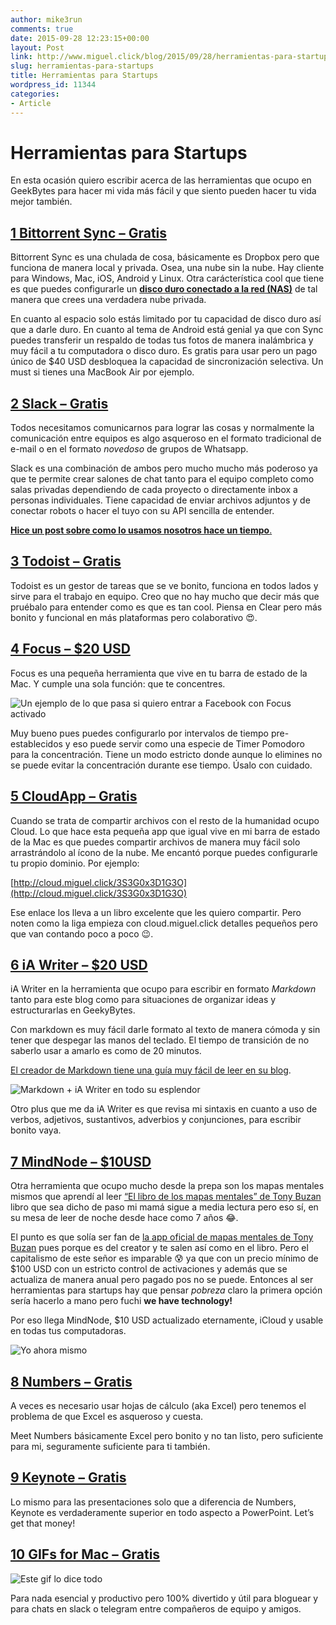 ```yaml
---
author: mike3run
comments: true
date: 2015-09-28 12:23:15+00:00
layout: Post
link: http://www.miguel.click/blog/2015/09/28/herramientas-para-startups/
slug: herramientas-para-startups
title: Herramientas para Startups
wordpress_id: 11344
categories:
- Article
---
```

# Herramientas para Startups

En esta ocasión quiero escribir acerca de las herramientas que ocupo en GeekBytes para hacer mi vida más fácil y que siento pueden hacer tu vida mejor también.

## [1 Bittorrent Sync – Gratis](https://www.getsync.com/)

Bittorrent Sync es una chulada de cosa, básicamente es Dropbox pero que funciona de manera local y privada. Osea, una nube sin la nube. Hay cliente para Windows, Mac, iOS, Android y Linux. Otra carácterística cool que tiene es que puedes configurarle un [**disco duro conectado a la red (NAS)**](https://en.wikipedia.org/wiki/Network-attached_storage) de tal manera que crees una verdadera nube privada.

En cuanto al espacio solo estás limitado por tu capacidad de disco duro así que a darle duro. En cuanto al tema de Android está genial ya que con Sync puedes transferir un respaldo de todas tus fotos de manera inalámbrica y muy fácil a tu computadora o disco duro. Es gratis para usar pero un pago único de $40 USD desbloquea la capacidad de sincronización selectiva. Un must si tienes una MacBook Air por ejemplo.

## [2 Slack – Gratis](https://slack.com/)

Todos necesitamos comunicarnos para lograr las cosas y normalmente la comunicación entre equipos es algo asqueroso en el formato tradicional de e-mail o en el formato _novedoso_ de grupos de Whatsapp.

Slack es una combinación de ambos pero mucho mucho más poderoso ya que te permite crear salones de chat tanto para el equipo completo como salas privadas dependiendo de cada proyecto o directamente inbox a personas individuales. Tiene capacidad de enviar archivos adjuntos y de conectar robots o hacer el tuyo con su API sencilla de entender.

[**Hice un post sobre como lo usamos nosotros hace un tiempo**.](http://www.miguel.click/blog/2015/09/09/integrando-todoist-ifttt-y-slack-miideaes/)

## [3 Todoist – Gratis](https://todoist.com/)

Todoist es un gestor de tareas que se ve bonito, funciona en todos lados y sirve para el trabajo en equipo. Creo que no hay mucho que decir más que pruébalo para entender como es que es tan cool. Piensa en Clear pero más bonito y funcional en más plataformas pero colaborativo 😍.

## [4 Focus – $20 USD](https://heyfocus.com/)

Focus es una pequeña herramienta que vive en tu barra de estado de la Mac. Y cumple una sola función: que te concentres.

![Un ejemplo de lo que pasa si quiero entrar a Facebook con Focus activado](https://i1.wp.com/s3.amazonaws.com/f.cl.ly/items/1v0R152R2n0a1B042K1z/Focus.png?ssl=1)

Muy bueno pues puedes configurarlo por intervalos de tiempo pre-establecidos y eso puede servir como una especie de Timer Pomodoro para la concentración. Tiene un modo estricto donde aunque lo elimines no se puede evitar la concentración durante ese tiempo. Úsalo con cuidado.

## [5 CloudApp – Gratis](https://www.getcloudapp.com/)

Cuando se trata de compartir archivos con el resto de la humanidad ocupo Cloud. Lo que hace esta pequeña app que igual vive en mi barra de estado de la Mac es que puedes compartir archivos de manera muy fácil solo arrastrándolo al ícono de la nube. Me encantó porque puedes configurarle tu propio dominio. Por ejemplo:

[http://cloud.miguel.click/3S3G0x3D1G3O](http://cloud.miguel.click/3S3G0x3D1G3O)

Ese enlace los lleva a un libro excelente que les quiero compartir. Pero noten como la liga empieza con cloud.miguel.click detalles pequeños pero que van contando poco a poco 😉.

## [6 iA Writer – $20 USD](https://ia.net/writer)

iA Writer en la herramienta que ocupo para escribir en formato _Markdown_ tanto para este blog como para situaciones de organizar ideas y estructurarlas en GeekyBytes.

Con markdown es muy fácil darle formato al texto de manera cómoda y sin tener que despegar las manos del teclado. El tiempo de transición de no saberlo usar a amarlo es como de 20 minutos.

[El creador de Markdown tiene una guía muy fácil de leer en su blog](https://daringfireball.net/projects/markdown/basics).

![Markdown + iA Writer en todo su esplendor](https://i1.wp.com/s3.amazonaws.com/f.cl.ly/items/2d0p443Z0G2h2Z0R1A46/iA.png?ssl=1)

Otro plus que me da iA Writer es que revisa mi sintaxis en cuanto a uso de verbos, adjetivos, sustantivos, adverbios y conjunciones, para escribir bonito vaya.

## [7 MindNode – $10USD](https://mindnode.com/)

Otra herramienta que ocupo mucho desde la prepa son los mapas mentales mismos que aprendí al leer [“El libro de los mapas mentales” de Tony Buzan](http://www.amazon.com.mx/El-Libro-Los-Mapas-Mentales/dp/8479531460/ref=sr_1_1?ie=UTF8&qid=1443440910&sr=8-1&keywords=el+libro+de+los+mapas+mentales) libro que sea dicho de paso mi mamá sigue a media lectura pero eso sí, en su mesa de leer de noche desde hace como 7 años 😂.

El punto es que solía ser fan de [la app oficial de mapas mentales de Tony Buzan](http://thinkbuzan.com/products/imindmap/) pues porque es del creator y te salen así como en el libro. Pero el capitalismo de este señor es imparable 😰 ya que con un precio mínimo de $100 USD con un estricto control de activaciones y además que se actualiza de manera anual pero pagado pos no se puede. Entonces al ser herramientas para startups hay que pensar _pobreza_ claro la primera opción sería hacerlo a mano pero fuchi **we have technology!**

Por eso llega MindNode, $10 USD actualizado eternamente, iCloud y usable en todas tus computadoras.

![Yo ahora mismo](https://i2.wp.com/gif.co/sLOR.gif)

## [8 Numbers – Gratis](http://www.apple.com/mx/mac/numbers/)

A veces es necesario usar hojas de cálculo (aka Excel) pero tenemos el problema de que Excel es asqueroso y cuesta.

Meet Numbers básicamente Excel pero bonito y no tan listo, pero suficiente para mi, seguramente suficiente para ti también.

## [9 Keynote – Gratis](http://www.apple.com/mx/mac/keynote/)

Lo mismo para las presentaciones solo que a diferencia de Numbers, Keynote es verdaderamente superior en todo aspecto a PowerPoint. Let’s get that money!

## [10 GIFs for Mac – Gratis](https://www.riffsy.com/Mac)

![Este gif lo dice todo](https://i0.wp.com/www.riffsy.com/static/images/riffsy/splash/popup.gif?ssl=1)

Para nada esencial y productivo pero 100% divertido y útil para bloguear y para chats en slack o telegram entre compañeros de equipo y amigos.
